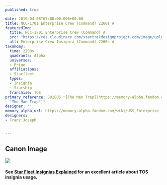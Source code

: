 ```yaml
---
published: true

date: 2019-04-08T07:00:00.000+00:00
title: NCC-1701 Enterprise Crew (Command) 2260s A
featuredImg:
  title: NCC-1701 Enterprise Crew (Command) A
  src: "https://res.cloudinary.com/startrekdesignproject-com/image/upload/v1579825586/EnterpriseCrew_Command_2260s2_qtrbhp.png"
  alt: Enterprise Crew Insignia (Command) 2260s A
taxonomy:
  time: 2200s
  quadrants: Alpha
  universes:
  - Prime
  affiliations:
  - Starfleet
  types:
  - Insignia
  - Starship
  franchise: TOS
primary_reference: S01E05 "[The Man Trap](https://memory-alpha.fandom.com/wiki/The_Man_Trap
  "The Man Trap")"
designer: ''
memory_alpha_url: https://memory-alpha.fandom.com/wiki/USS_Enterprise_(NCC-1701)
designers:
- Franz Joseph


---
```

## Canon Image

![](https://res.cloudinary.com/startrekdesignproject-com/image/upload/v1554753120/EnterpriseCrew_Command_2260s1.jpg)

#### See [Star Fleet Insignias Explained](http://www.startrek.com/article/starfleet-insignia-explained) for an excellent article about TOS insignia usage.